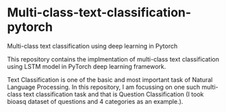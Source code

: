 # Multi-class-text-classification-pytorch
Multi-class text classification using deep learning in Pytorch

This repository contains the implmentation of multi-class text classification using LSTM model in PyTorch deep learning framework. 

Text Classification is one of the basic and most important task of Natural Language Processing. In this repository, I am focussing on one such multi-class text classification task and that is Question Classification (I took bioasq dataset of questions and 4 categories as an example.). 
